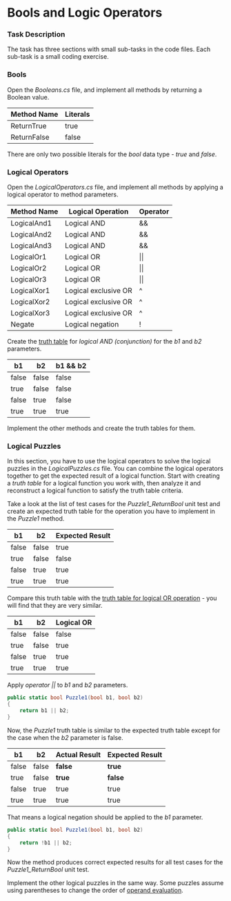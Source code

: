 # Bools and Logic Operators

### Task Description

The task has three sections with small sub-tasks in the code files. Each sub-task is a small coding exercise.  

### Bools

Open the *Booleans.cs* file, and implement all methods by returning a Boolean value.

| Method Name | Literals |
|-------------|----------|
| ReturnTrue  | true     |
| ReturnFalse | false    |

There are only two possible literals for the _bool_ data type - _true_ and _false_.

### Logical Operators

Open the *LogicalOperators.cs* file, and implement all methods by applying a logical operator to method parameters.

| Method Name | Logical Operation    | Operator |
|-------------|----------------------|----------|
| LogicalAnd1 | Logical AND          | &&       |
| LogicalAnd2 | Logical AND          | &&       |
| LogicalAnd3 | Logical AND          | &&       |
| LogicalOr1  | Logical OR           | \|\|     |
| LogicalOr2  | Logical OR           | \|\|     |
| LogicalOr3  | Logical OR           | \|\|     |
| LogicalXor1 | Logical exclusive OR | ^        |
| LogicalXor2 | Logical exclusive OR | ^        |
| LogicalXor3 | Logical exclusive OR | ^        |
| Negate      | Logical negation     | !        |


Create the [truth table](https://en.wikipedia.org/wiki/Truth_table) for _logical AND (conjunction)_ for the _b1_ and _b2_ parameters.

| b1    | b2    | b1 && b2 |
|-------|-------|----------|
| false | false | false    |
| true  | false | false    |
| false | true  | false    |
| true  | true  | true     |

Implement the other methods and create the truth tables for them.


### Logical Puzzles

In this section, you have to use the logical operators to solve the logical puzzles in the *LogicalPuzzles.cs* file. You can combine the logical operators together to get the expected result of a logical function. Start with creating a _truth table_ for a logical function you work with, then analyze it and reconstruct a logical function to satisfy the truth table criteria.  

Take a look at the list of test cases for the *Puzzle1_ReturnBool* unit test and create an expected truth table for the operation you have to implement in the _Puzzle1_ method.

| b1    | b2    | Expected Result |
|-------|-------|-----------------|
| false | false | true            |
| true  | false | false           |
| false | true  | true            |
| true  | true  | true            |

Compare this truth table with the [truth table for logical OR operation](https://en.wikipedia.org/wiki/Truth_table#Logical_disjunction_(OR)) - you will find that they are very similar.

| b1    | b2    | Logical OR      |
|-------|-------|-----------------|
| false | false | false           |
| true  | false | true            |
| false | true  | true            |
| true  | true  | true            |

Apply _operator ||_ to _b1_ and _b2_ parameters.

```cs
public static bool Puzzle1(bool b1, bool b2)
{
    return b1 || b2;
}
```

Now, the _Puzzle1_ truth table is similar to the expected truth table except for the case when the _b2_ parameter is false.

| b1    | b2    | Actual Result | Expected Result |
|-------|-------|---------------|-----------------|
| false | false | **false**     | **true**        |
| true  | false | **true**      | **false**       |
| false | true  | true          | true            |
| true  | true  | true          | true            |

That means a logical negation should be applied to the _b1_ parameter.

```cs
public static bool Puzzle1(bool b1, bool b2)
{
    return !b1 || b2;
}
```

Now the method produces correct expected results for all test cases for the _Puzzle1_ReturnBool_ unit test.

Implement the other logical puzzles in the same way. Some puzzles assume using parentheses to change the order of [operand evaluation](https://docs.microsoft.com/en-us/dotnet/csharp/language-reference/operators/#operand-evaluation).
